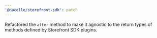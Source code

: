 ```yaml
---
'@nacelle/storefront-sdk': patch
---
```


Refactored the `after` method to make it agnostic to the return types of methods defined by Storefront SDK plugins.
